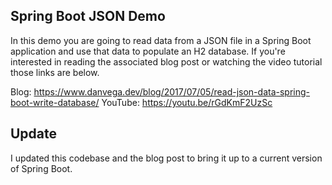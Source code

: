 ## Spring Boot JSON Demo

In this demo you are going to read data from a JSON file in a Spring Boot application
and use that data to populate an H2 database. If you're interested in reading the associated blog post or watching the video 
tutorial those links are below.

Blog: https://www.danvega.dev/blog/2017/07/05/read-json-data-spring-boot-write-database/
YouTube: https://youtu.be/rGdKmF2UzSc

## Update

I updated this codebase and the blog post to bring it up to a current version of Spring Boot.